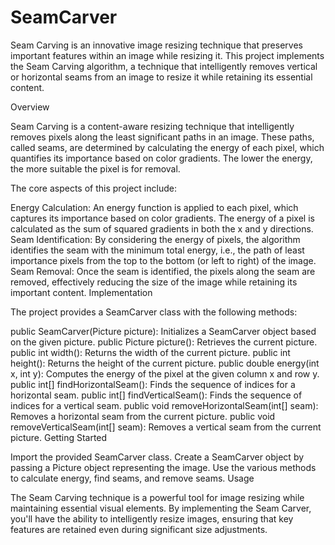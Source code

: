 # SeamCarver

Seam Carving is an innovative image resizing technique that preserves important features within an image while resizing it. This project implements the Seam Carving algorithm, a technique that intelligently removes vertical or horizontal seams from an image to resize it while retaining its essential content.

Overview

Seam Carving is a content-aware resizing technique that intelligently removes pixels along the least significant paths in an image. These paths, called seams, are determined by calculating the energy of each pixel, which quantifies its importance based on color gradients. The lower the energy, the more suitable the pixel is for removal.

The core aspects of this project include:

Energy Calculation: An energy function is applied to each pixel, which captures its importance based on color gradients. The energy of a pixel is calculated as the sum of squared gradients in both the x and y directions.
Seam Identification: By considering the energy of pixels, the algorithm identifies the seam with the minimum total energy, i.e., the path of least importance pixels from the top to the bottom (or left to right) of the image.
Seam Removal: Once the seam is identified, the pixels along the seam are removed, effectively reducing the size of the image while retaining its important content.
Implementation

The project provides a SeamCarver class with the following methods:

public SeamCarver(Picture picture): Initializes a SeamCarver object based on the given picture.
public Picture picture(): Retrieves the current picture.
public int width(): Returns the width of the current picture.
public int height(): Returns the height of the current picture.
public double energy(int x, int y): Computes the energy of the pixel at the given column x and row y.
public int[] findHorizontalSeam(): Finds the sequence of indices for a horizontal seam.
public int[] findVerticalSeam(): Finds the sequence of indices for a vertical seam.
public void removeHorizontalSeam(int[] seam): Removes a horizontal seam from the current picture.
public void removeVerticalSeam(int[] seam): Removes a vertical seam from the current picture.
Getting Started

Import the provided SeamCarver class.
Create a SeamCarver object by passing a Picture object representing the image.
Use the various methods to calculate energy, find seams, and remove seams.
Usage

The Seam Carving technique is a powerful tool for image resizing while maintaining essential visual elements. By implementing the Seam Carver, you'll have the ability to intelligently resize images, ensuring that key features are retained even during significant size adjustments.

